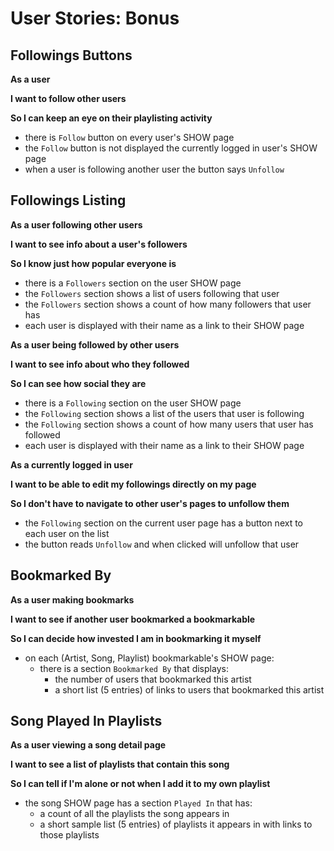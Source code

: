 # User Stories: Bonus


## Followings Buttons


**As a user**

**I want to follow other users**

**So I can keep an eye on their playlisting activity**




- there is `Follow` button on every user's SHOW page
- the `Follow` button is not displayed the currently logged in user's SHOW page
- when a user is following another user the button says `Unfollow`


## Followings Listing


**As a user following other users**

**I want to see info about a user's followers**

**So I know just how popular everyone is**




- there is a `Followers` section on the user SHOW page
- the `Followers` section shows a list of users following that user
- the `Followers` section shows a count of how many followers that user has
- each user is displayed with their name as a link to their SHOW page



**As a user being followed by other users**

**I want to see info about who they followed**

**So I can see how social they are**




- there is a `Following` section on the user SHOW page
- the `Following` section shows a list of the users that user is following
- the `Following` section shows a count of how many users that user has followed
- each user is displayed with their name as a link to their SHOW page



**As a currently logged in user**

**I want to be able to edit my followings directly on my page**

**So I don't have to navigate to other user's pages to unfollow them**




- the `Following` section on the current user page has a button next to each user on the list
- the button reads `Unfollow` and when clicked will unfollow that user


## Bookmarked By


**As a user making bookmarks**

**I want to see if another user bookmarked a bookmarkable**

**So I can decide how invested I am in bookmarking it myself**




- on each (Artist, Song, Playlist) bookmarkable's SHOW page:
    - there is a section `Bookmarked By` that displays:
        - the number of users that bookmarked this artist
        - a short list (5 entries) of links to users that bookmarked this artist


## Song Played In Playlists


**As a user viewing a song detail page**

**I want to see a list of playlists that contain this song**

**So I can tell if I'm alone or not when I add it to my own playlist**




- the song SHOW page has a section `Played In` that has:
    - a count of all the playlists the song appears in
    - a short sample list (5 entries) of playlists it appears in with links to those playlists









